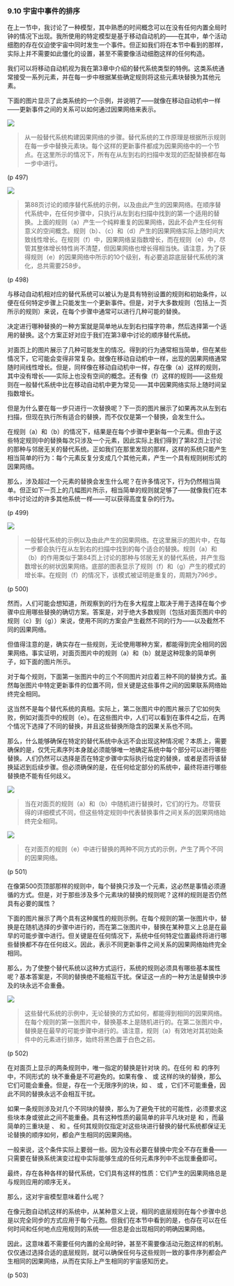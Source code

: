 ### 9.10  宇宙中事件的排序

在上一节中，我讨论了一种模型，其中熟悉的时间概念可以在没有任何内置全局时钟的情况下出现。我所使用的特定模型是基于移动自动机的——在其中，单个活动细胞的存在仅迫使宇宙中同时发生一个事件。但正如我们将在本节中看到的那样，实际上并不需要如此僵化的设置，甚至不需要像活动细胞这样的任何构造。

我们可以将移动自动机视为我在第3章中介绍的替代系统类型的特例。这类系统通常接受一系列元素，并在每一步中根据某些确定规则将这些元素块替换为其他元素。

下面的图片显示了此类系统的一个示例，并说明了——就像在移动自动机中一样——更新事件之间的关系可以如何通过因果网络来表示。

![](assets/p497.png)

>从一般替代系统构建因果网络的步骤。替代系统的工作原理是根据所示规则在每一步中替换元素块。每个这样的更新事件都成为因果网络中的一个节点。在这里所示的情况下，所有在从左到右的扫描中发现的匹配替换都在每一步中进行。

(p 497)

![](assets/p498.png)

>第88页讨论的顺序替代系统的示例，以及由此产生的因果网络。在顺序替代系统中，在任何步骤中，只执行从左到右扫描中找到的第一个适用的替换。上面的规则（a）产生一个纯粹重复的因果网络，因此不会产生任何有意义的空间概念。规则（b）、（c）和（d）产生的因果网络实际上随时间大致线性增长。在规则（f）中，因果网络呈指数增长，而在规则（e）中，尽管其整体增长特性尚不清楚，但因果网络也增长得相当快。请注意，为了获得规则（e）的因果网络中所示的10个级别，有必要追踪底层替代系统的演化，总共需要258步。

(p 498)

与移动自动机相对应的替代系统可以被认为是具有特别设置的规则和初始条件，以便在任何特定步骤上只能发生一个更新事件。但是，对于大多数规则（包括上一页所示的规则）来说，在每个步骤中通常可以进行几种可能的替换。

决定进行哪种替换的一种方案就是简单地从左到右扫描字符串，然后选择第一个适用的替换。这个方案正好对应于我们在第3章中讨论的顺序替代系统。

对面页上的图片展示了几种可能发生的情况。得到的行为通常相当简单，但在某些情况下，它可能会变得非常复杂。就像在移动自动机中一样，出现的因果网络通常随时间线性增长。但是，同样像在移动自动机中一样，存在像（a）这样的规则，其中没有增长——实际上也没有空间的概念。还有像（f）这样的规则——这些规则在一般替代系统中比在移动自动机中更为常见——其中因果网络实际上随时间呈指数增长。

但是为什么要在每一步只进行一次替换呢？下一页的图片展示了如果再次从左到右扫描，但现在执行所有适合的替换，而不仅仅是第一个替换，会发生什么。

在规则（a）和（b）的情况下，结果是在每个步骤中更新每一个元素。但由于这些特定规则中的替换每次只涉及一个元素，因此实际上我们得到了第82页上讨论的那种与邻居无关的替代系统。正如我们在那里发现的那样，这样的系统只能产生相当简单的行为：每个元素反复分支成几个其他元素，产生一个具有规则树形式的因果网络。

那么，涉及超过一个元素的替换会发生什么呢？在许多情况下，行为仍然相当简单。但正如下一页上的几幅图片所示，相当简单的规则就足够了——就像我们在本书中讨论过的许多其他系统一样——可以获得高度复杂的行为。

(p 499)

![](assets/p500.png)

>一般替代系统的示例以及由此产生的因果网络。在这里展示的图片中，在每一步都会执行在从左到右的扫描中找到的每个适合的替换。规则（a）和（b）的作用类似于第84页上讨论的那种与邻居无关的替代系统，并产生指数增长的树状因果网络。底部的图表显示了规则（f）和（g）产生的模式的增长率。在规则（f）的情况下，该模式被证明是重复的，周期为796步。

(p 500)

然而，人们可能会想知道，所观察到的行为在多大程度上取决于用于选择在每个步骤中应用哪些替换的确切方案。答案是，对于绝大多数规则（包括对面页图片中的规则（c）到（g））来说，使用不同的方案会产生截然不同的行为——以及截然不同的因果网络。

但值得注意的是，确实存在一些规则，无论使用哪种方案，都能得到完全相同的因果网络。事实证明，对面页图片中的规则（a）和（b）就是这种现象的简单例子，如下面的图片所示。

对于每个规则，下面第一张图片中的三个不同图片对应着三种不同的替换方式。虽然每张图片中特定更新事件的位置不同，但关键是这些事件之间的因果联系网络始终完全相同。

这当然不是每个替代系统的真相。实际上，第二张图片中的图片展示了它如何失败，例如对面页中的规则（e）。在这些图片中，人们可以看到在事件4之后，在两个情况下选择了不同的替换，并且这些替换所隐含的因果关系也不同。

那么，什么能够确保在特定的替代系统中永远不会出现这种情况呢？本质上，需要确保的是，仅凭元素序列本身就必须能够唯一地确定系统中每个部分可以进行哪些替换。人们仍然可以选择是否在特定步骤中实际执行给定的替换，或者是否将该替换延迟到后续步骤。但必须确保的是，在任何给定部分的系统中，最终将进行哪些替换绝不能有任何歧义。

![](assets/p501_1.png)

>当在对面页的规则（a）和（b）中随机进行替换时，它们的行为。尽管获得的详细模式不同，但这些特定规则中代表替换事件之间关系的因果网络始终完全相同。

![](assets/p501_2.png)

>在对面页的规则（e）中进行替换的两种不同方式的示例，产生了两个不同的因果网络。

(p 501)

在像第500页顶部那样的规则中，每个替换只涉及一个元素，这必然是事情必须遵循的方式。但是，对于那些涉及多个元素块的替换的规则呢？这样的规则是否仍然具有必要的属性？

下面的图片展示了两个具有这种属性的规则示例。在每个规则的第一张图片中，替换是在随机选择的步骤中进行的，而在第二张图片中，替换在某种意义上总是在最早的可能步骤中进行。但关键是在任何情况下，系统中任何特定位置最终将进行哪些替换都不存在任何歧义。因此，表示不同更新事件之间关系的因果网络始终完全相同。

那么，为了使整个替代系统以这种方式运行，系统的规则必须具有哪些基本属性呢？基本答案是，不同的替换绝不能相互干扰。保证这一点的一种方法是替换中涉及的块永远不会重叠。

![](assets/p502.png)

>这些替代系统的示例中，无论替换的方式如何，都能得到相同的因果网络。在每个规则的第一张图片中，替换基本上是随机进行的。在第二张图片中，替换是在最早的可能步骤中进行的。请注意，规则（a）有效地对其初始条件中的元素进行排序，始终将黑色置于白色之前。

(p 502)

在对面页上显示的两条规则中，唯一指定的替换是针对块 的。在任何 和 的序列中，不同形式的 块不重叠是不可避免的。如果有像 、 或 这样的块的替换，那么它们可能会重叠。但是，存在一个无限序列的块，如 、 或 ，它们不可能重叠，因此不同的替换永远不会相互干扰。

如果一条规则涉及对几个不同块的替换，那么为了避免干扰的可能性，必须要求这些块本身或彼此之间不能重叠。具有这种性质的最简单的非平凡块对是 和 ，而最简单的三重块是 、 和 。任何其规则仅指定对这些块进行替换的替代系统都保证无论替换的顺序如何，都会产生相同的因果网络。

一般来说，这个条件实际上要弱一些。因为没有必要在替换中完全不存在重叠——只需要在替换系统演变过程中实际能够生成的任何元素序列中不出现重叠即可。

最终，存在各种各样的替代系统，它们具有这样的性质：它们产生的因果网络总是与规则应用的顺序无关。

那么，这对宇宙模型意味着什么呢？

在像元胞自动机这样的系统中，从某种意义上说，相同的底层规则在每个步骤中总是以完全同步的方式应用于每个元胞。但我们在本节中看到的是，也存在可以在任何时间和任何地点应用规则的系统——但总是会出现相同的明确因果网络。

因此，这意味着不需要任何内置的全局时钟，甚至不需要像活动元胞这样的机制。仅仅通过选择合适的底层规则，就可以确保任何与这些规则一致的事件序列都会产生相同的因果网络，从而在实际上产生相同的宇宙感知历史。

(p 503)

